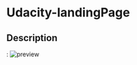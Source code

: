 # Udacity-landingPage

## Description
: ![preview](https://i.gyazo.com/92d6d699e06a3de7030b8f372f06e6e7.gif)
